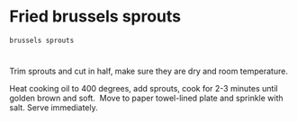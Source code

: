 # Fried brussels sprouts

`brussels sprouts`

# 

Trim sprouts and cut in half, make sure they are dry and room temperature.

Heat cooking oil to 400 degrees, add sprouts, cook for 2\-3 minutes until golden brown and soft.  Move to paper towel\-lined plate and sprinkle with salt. Serve immediately.
